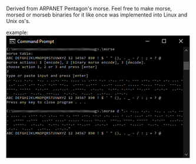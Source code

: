 Derived from ARPANET Pentagon's morse. Feel free to make morse, morsed or morseb binaries for it like once was implemented into Linux and Unix os's.

example:<br>
<img src=https://github.com/RayColt/morse/blob/master/cpp/morse-screen.jpg>
